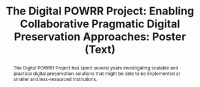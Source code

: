 ---
abstract: "The Digital POWRR Project has spent several years investigating scalable
  and practical digital preservation solutions that might be able to be implemented
  at smaller and less-resourced institutions. \n"
creators:
- Erdman, Stacey
date: null
document_url: https://services.phaidra.univie.ac.at/api/object/o:378692/download
grand_parent: iPRES
institutions: []
keywords: []
landing_page_url: https://phaidra.univie.ac.at/o:378692
language: eng
layout: publication
license: CC BY-NC-SA 3.0 AT
notes_url: null
parent: iPRES 2014
publication_type: poster
size: 33292
slides_url: null
source_name: iPRES
title: 'The Digital POWRR Project: Enabling Collaborative Pragmatic Digital Preservation
  Approaches: Poster (Text) '
year: 2014
---